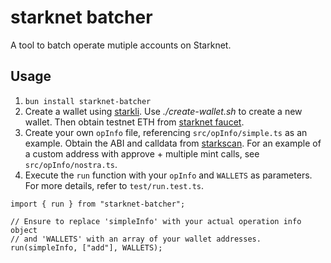# starknet batcher

A tool to batch operate mutiple accounts on Starknet.

## Usage

1. `bun install starknet-batcher`
2. Create a wallet using [starkli](https://github.com/xJonathanLEI/starkli). Use _./create-wallet.sh_ to create a new wallet. Then obtain testnet ETH from [starknet faucet](https://blastapi.io/faucets/starknet-sepolia-eth).
3. Create your own `opInfo` file, referencing `src/opInfo/simple.ts` as an example. Obtain the ABI and calldata from [starkscan](https://starkscan.co/). For an example of a custom address with approve + multiple mint calls, see `src/opInfo/nostra.ts`.
4. Execute the `run` function with your `opInfo` and `WALLETS` as parameters. For more details, refer to `test/run.test.ts`.

```
import { run } from "starknet-batcher";

// Ensure to replace 'simpleInfo' with your actual operation info object
// and 'WALLETS' with an array of your wallet addresses.
run(simpleInfo, ["add"], WALLETS);
```
